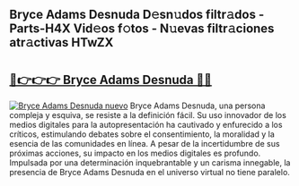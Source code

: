 ## Bryce Adams Desnuda D𝚎sn𝚞dos filtr𝚊dos - Parts-H4X Vid𝚎os f𝚘tos - N𝚞evas filtr𝚊ciones atr𝚊ctivas HTwZX

# <h2><a href="http://mb3vn6z.tromn.icu/?c=Bryce+Adams+Desnuda">🔗👉👉👉 Bryce Adams Desnuda 🔗🔗</a></h2>

[![Bryce Adams Desnuda nuevo](https://i.imgur.com/pEAQMta.gif)](http://mb3vn6z.tromn.icu/?c=Bryce+Adams+Desnuda)
Bryce Adams Desnuda, una persona compleja y esquiva, se resiste a la definición fácil. Su uso innovador de los medios digitales para la autopresentación ha cautivado y enfurecido a los críticos, estimulando debates sobre el consentimiento, la moralidad y la esencia de las comunidades en línea. A pesar de la incertidumbre de sus próximas acciones, su impacto en los medios digitales es profundo. Impulsada por una determinación inquebrantable y un carisma innegable, la presencia de Bryce Adams Desnuda en el universo virtual no tiene paralelo.
